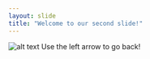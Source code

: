 ```yaml
---
layout: slide
title: "Welcome to our second slide!"
---
```

![alt text](https://preview.redd.it/jz44p6oo86e31.png?auto=webp&s=6d57b6dddfc71e75f42607a2ff7b6aaa2fe717b1 "Clown vision meme")
Use the left arrow to go back!

